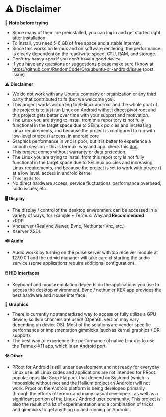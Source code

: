 # ⚠ Disclaimer

**📝 Note before trying**

* Since many of them are preinstalled, you can log in and get started right after installation.
* To install, you need 5-6 GB of free space and a stable Internet.
* Since this works on termux and on software rendering, the performance is clearly dependent on the read/write speed, CPU, RAM, and storage.
* Don't try heavy apps if you don't have a good device.
* If you have any questions or suggestions please make sure I know at https://github.com/RandomCoderOrg/ubuntu-on-android/issue (post issue)

**⚠️ Disclaimer**

* We do not work with any Ubuntu company or organization or any third party that contributed to fs (but we welcome you).
* This project works according to SElinux android. and the whole goal of the project is to just run Linux on Android without direct pivot root and this project gets better over time with your support and motivation.
* The Linux you are trying to install from this repository is not fully functional in the target space due to SElinux policies and increasing Linux requirements, and because the project is configured to run with low-level ptrace () access. in android core
* Graphics performance in vnc is poor, but it is better to experience a smooth session - this is termux: wayland app. check this [doc](https://github.com/RandomCoderOrg/ubuntu-on-android/wiki/XWayland-in-proot)
* This project comes without warranty or data protection.
* The Linux you are trying to install from this repository is not fully functional in the target space due to SELinux policies and increasing Linux requirements, and because the project is set to work with ptrace () at a low level. access in android kernel
* This leads to:
* No direct hardware access, service fluctuations, performance overhead, sudo issues, etc.

**🖥️ Display**

* The display / control of the desktop environment can be accessed in a variety of ways, for example • Termux: Wayland **Recommended**
* xRDP
* Vncserver (RealVnc Viewer, Bvnc, Nethunter Vnc, etc.)
* Xserver XSDL

**🔊 Audio**

* Audio works by turning on the pulse server with tcp receiver module at 127.0.0.1 and the udroid manager will take care of starting the audio service (some applications require additional configuration).

**🖱️ HID Interfaces**

* Keyboard and mouse emulation depends on the applications you use to access the desktop environment. Bvnc / nethunter KEX app provides the best hardware and mouse interface.

**🌆 Graphics**

* There is currently no standardized way to access or fully utilize a GPU device, so llvm channels are used! (OpenGL version may vary depending on device OS). Most of the solutions are vendor specific performance or implementation gimmicks (such as kernel graphics / DRI support).
* The best way to experience the performance of native Linux is to use the Termux-X11 app, which is an Android port.

**🛠️ Other**

* PRoot for Android is still under development and not ready for everyday Linux use. all Linux codes and applications are not intended for PRoot. popular apps like Snap Flatpack that depend on Systemd (which is impossible without root and the Hallium project on Android) will not work. Proot on the Android platform is being developed primarily through the efforts of termux and many casual developers, as well as a significant portion of the Linux / Android user community. This project is also the result of a lot of experimentation and a combination of tricks and gimmicks to get anything up and running on Android.
